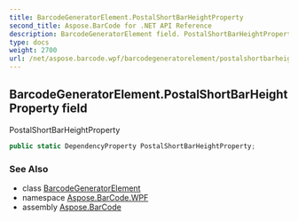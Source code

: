 ```yaml
---
title: BarcodeGeneratorElement.PostalShortBarHeightProperty
second_title: Aspose.BarCode for .NET API Reference
description: BarcodeGeneratorElement field. PostalShortBarHeightProperty
type: docs
weight: 2700
url: /net/aspose.barcode.wpf/barcodegeneratorelement/postalshortbarheightproperty/
---
```

## BarcodeGeneratorElement.PostalShortBarHeightProperty field

PostalShortBarHeightProperty

```csharp
public static DependencyProperty PostalShortBarHeightProperty;
```

### See Also

* class [BarcodeGeneratorElement](../)
* namespace [Aspose.BarCode.WPF](../../../aspose.barcode.wpf/)
* assembly [Aspose.BarCode](../../../)


